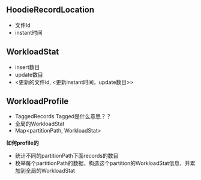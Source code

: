 HoodieRecordLocation
--------------------
* 文件Id
* instant时间

WorkloadStat
------------
* insert数目
* update数目
* <更新的文件id, <更新instant时间，update数目>>

WorkloadProfile
---------------
* TaggedRecords Tagged是什么意思？？
* 全局的WorkloadStat
* Map<partitionPath, WorkloadStat>

**如何profile的**
* 统计不同的partitionPath下面records的数目
* 枚举每个partitionPath的数据，构造这个partition的WorkloadStat信息，并累加到全局的WorkloadStat
